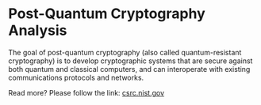 # Post-Quantum Cryptography Analysis

The goal of post-quantum cryptography (also called quantum-resistant cryptography) is to develop cryptographic systems that are secure against both quantum and classical computers, and can interoperate with existing communications protocols and networks. 

Read more? Please follow the link: [csrc.nist.gov](https://csrc.nist.gov/projects/post-quantum-cryptography)

